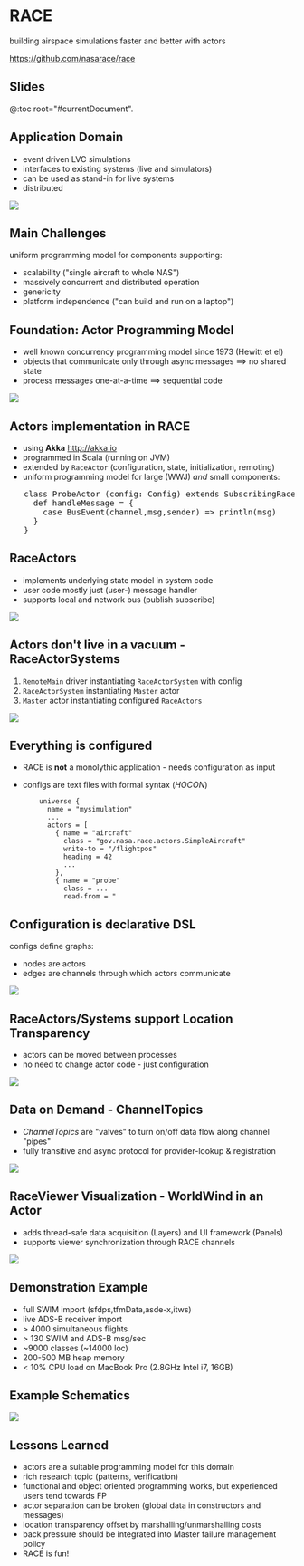 # RACE
building airspace simulations faster and better with actors

<https://github.com/nasarace/race>

## Slides
@:toc root="#currentDocument".

## Application Domain
* event driven LVC simulations
* interfaces to existing systems (live and simulators)
* can be used as stand-in for live systems
* distributed

<img src="../images/lvc-sim.svg" class="center scale75">

## Main Challenges
uniform programming model for components supporting:

* scalability ("single aircraft to whole NAS")
* massively concurrent and distributed operation
* genericity
* platform independence ("can build and run on a laptop")

## Foundation: Actor Programming Model
* well known concurrency programming model since 1973 (Hewitt et el)
* objects that communicate only through async messages ⟹ no shared state
* process messages one-at-a-time ⟹ sequential code

<img src="../images/actor.svg" class="center scale40">

## Actors implementation in RACE
* using **Akka** <http://akka.io>
* programmed in Scala (running on JVM)
* extended by `RaceActor` (configuration, state, initialization, remoting)
* uniform programming model for large (WWJ) *and* small components:

<pre>
   class ProbeActor (config: Config) extends SubscribingRaceActor {
     def handleMessage = {
       case BusEvent(channel,msg,sender) => println(msg)
     }
   }
</pre>

## RaceActors
* implements underlying state model in system code
* user code mostly just (user-) message handler
* supports local and network bus (publish subscribe)

<img src="../images/actor-states.svg" class="center scale60">

## Actors don't live in a vacuum - RaceActorSystems
1. `RemoteMain` driver instantiating `RaceActorSystem` with config
2. `RaceActorSystem` instantiating `Master` actor
3. `Master` actor instantiating configured `RaceActors`

<img src="../images/race-overview-2.svg" class="center scale55">

## Everything is configured
 * RACE is **not** a monolythic application - needs configuration as input
 * configs are text files with formal syntax (*HOCON*)

           universe {
             name = "mysimulation"
             ...
             actors = [
               { name = "aircraft"
                 class = "gov.nasa.race.actors.SimpleAircraft"
                 write-to = "/flightpos"
                 heading = 42
                 ...
               },
               { name = "probe"
                 class = ...
                 read-from = "

## Configuration is declarative DSL
configs define graphs:

* nodes are actors
* edges are channels through which actors communicate

<img src="../images/race-dataflow.svg" class="center scale90">

## RaceActors/Systems support Location Transparency
* actors can be moved between processes
* no need to change actor code - just configuration

<img src="../images/loc-trans.svg" class="center scale90">

## Data on Demand - ChannelTopics
* *ChannelTopics* are "valves" to turn on/off data flow along channel "pipes"
* fully transitive and async protocol for provider-lookup & registration

<img src="../images/race-channeltopics.svg" class="center scale70">

## RaceViewer Visualization - WorldWind in an Actor
* adds thread-safe data acquisition (Layers) and UI framework (Panels)
* supports viewer synchronization through RACE channels

<img src="../images/race-viewer.svg" class="center scale75">

## Demonstration Example
* full SWIM import (sfdps,tfmData,asde-x,itws)
* live ADS-B receiver import
* \> 4000 simultaneous flights
* \> 130 SWIM and ADS-B msg/sec
* ~9000 classes (~14000 loc)
* 200-500 MB heap memory
* < 10% CPU load on MacBook Pro (2.8GHz Intel i7, 16GB)

## Example Schematics
<img src="../images/swim-sbs-all-ww.svg" class="center scale65">

## Lessons Learned
* actors are a suitable programming model for this domain
* rich research topic (patterns, verification)
* functional and object oriented programming works, but experienced users tend towards FP
* actor separation can be broken (global data in constructors and messages)
* location transparency offset by marshalling/unmarshalling costs
* back pressure should be integrated into Master failure management policy
* RACE is fun!